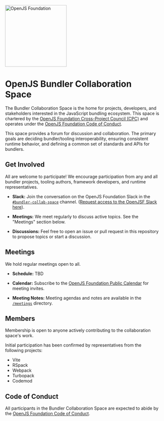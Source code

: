 <a href="https://openjsf.org">
  <picture>
    <source media="(prefers-color-scheme: dark)" srcset="https://raw.githubusercontent.com/openjs-foundation/artwork/main/openjs_foundation/openjs_foundation-logo-horizontal-color-dark_background.svg" />
    <img src="https://raw.githubusercontent.com/openjs-foundation/artwork/main/openjs_foundation/openjs_foundation-logo-horizontal-color.svg" width="200" alt="OpenJS Foundation" />
  </picture>
</a>

# OpenJS Bundler Collaboration Space

The Bundler Collaboration Space is the home for projects, developers, and stakeholders interested in the JavaScript bundling ecosystem. This space is chartered by the [OpenJS Foundation Cross-Project Council (CPC)](https://github.com/openjs-foundation/cross-project-council) and operates under the [OpenJS Foundation Code of Conduct](https://openjsf.org/code-of-conduct/).

This space provides a forum for discussion and collaboration. The primary goals are deciding bundler/tooling interoperability, ensuring consistent runtime behavior, and defining a common set of standards and APIs for bundlers.

## Get Involved

All are welcome to participate! We encourage participation from any and all bundler projects, tooling authors, framework developers, and runtime representatives.

* **Slack:** Join the conversation on the OpenJS Foundation Slack in the [`#bundler-collab-space`](https://openjs-foundation.slack.com/archives/C09PKE01LS0) channel. ([Request access to the OpenJSF Slack here](https://slack-invite.openjsf.org/)).

* **Meetings:** We meet regularly to discuss active topics. See the "Meetings" section below.

* **Discussions:** Feel free to open an issue or pull request in this repository to propose topics or start a discussion.

## Meetings

We hold regular meetings open to all.

* **Schedule:** TBD

* **Calendar:** Subscribe to the [OpenJS Foundation Public Calendar](https://calendar.google.com/calendar/embed?src=linuxfoundation.org_fuopm2r6s1v7l3f1nlaeefs13o%40group.calendar.google.com) for meeting invites.

* **Meeting Notes:** Meeting agendas and notes are available in the [`/meetings`](./meetings) directory.

## Members

Membership is open to anyone actively contributing to the collaboration space's work.

Initial participation has been confirmed by representatives from the following projects:

* Vite
* RSpack
* Webpack
* Turbopack
* Codemod

## Code of Conduct

All participants in the Bundler Collaboration Space are expected to abide by the [OpenJS Foundation Code of Conduct](https://openjsf.org/code-of-conduct/).
